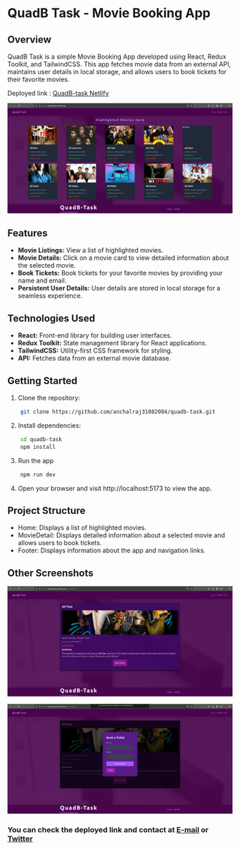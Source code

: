 # QuadB Task - Movie Booking App

## Overview

QuadB Task is a simple Movie Booking App developed using React, Redux Toolkit, and TailwindCSS. This app fetches movie data from an external API, maintains user details in local storage, and allows users to book tickets for their favorite movies.

Deployed link : [QuadB-task Netlify](https://quadbapp.netlify.app/)

![HOME](./src/assets/home.png)

## Features

- **Movie Listings:** View a list of highlighted movies.
- **Movie Details:** Click on a movie card to view detailed information about the selected movie.
- **Book Tickets:** Book tickets for your favorite movies by providing your name and email.
- **Persistent User Details:** User details are stored in local storage for a seamless experience.

## Technologies Used

- **React:** Front-end library for building user interfaces.
- **Redux Toolkit:** State management library for React applications.
- **TailwindCSS:** Utility-first CSS framework for styling.
- **API:** Fetches data from an external movie database.

## Getting Started

1. Clone the repository:

```bash
    git clone https://github.com/anchalraj31082004/quadb-task.git
```

2. Install dependencies:
```bash
    cd quadb-task
    npm install
```

3. Run the app
```bash
    npm run dev
```
4. Open your browser and visit http://localhost:5173 to view the app.

## Project Structure

* Home: Displays a list of highlighted movies.
* MovieDetail: Displays detailed information about a selected movie and allows users to book tickets.
* Footer: Displays information about the app and navigation links.

## Other Screenshots

![MOVIE](./src/assets/movie.png)

![BOOKING](./src/assets/booking.png)


### You can check the deployed link and contact at [E-mail](anchalraj20045@gmail.com) or [Twitter](https://twitter.com/AnchalTwt)

